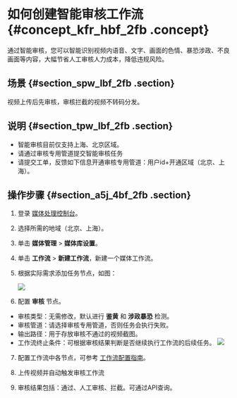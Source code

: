 # 如何创建智能审核工作流 {#concept_kfr_hbf_2fb .concept}

通过智能审核，您可以智能识别视频内语音、文字、画面的色情、暴恐涉政、不良画面等内容，大幅节省人工审核人力成本，降低违规风险。

## 场景 {#section_spw_lbf_2fb .section}

视频上传后先审核，审核拦截的视频不转码分发。

## 说明 {#section_tpw_lbf_2fb .section}

-   智能审核目前仅支持上海、北京区域。
-   请通过审核专用管道提交智能审核任务
-   请提交工单，反馈如下信息开通审核专用管道：用户id+开通区域（北京、上海）。

## 操作步骤 {#section_a5j_4bf_2fb .section}

1.  登录 [媒体处理控制台](https://mts.console.aliyun.com/?spm=5176.2020520001.0.0.6RsosT#/mts/oss)。

2.  选择所需的地域（北京、上海）。

3.  单击 **媒体管理** \> **媒体库设置**。

4.  单击 **工作流** \> **新建工作流**，新建一个媒体工作流。

5.  根据实际需求添加任务节点，如图：

    ![](http://static-aliyun-doc.oss-cn-hangzhou.aliyuncs.com/assets/img/21466/154106423812090_zh-CN.png)

6.  配置 **审核** 节点。

-   审核类型：无需修改，默认进行 **鉴黄** 和 **涉政暴恐** 检测。
-   审核管道：请选择审核专用管道，否则任务会执行失败。
-   输出路径：用于存放审核不通过的视频截图。
-   工作流终止条件：可根据审核结果判断是否继续执行工作流的后续任务。
![](http://static-aliyun-doc.oss-cn-hangzhou.aliyuncs.com/assets/img/21466/154106423812091_zh-CN.png)

7.  配置工作流中各节点，可参考 [工作流配置指南](../../../../cn.zh-CN/快速入门/快速使用媒体库.md#)。

8.  上传视频并自动触发审核工作流

9.  审核结果包括：通过、人工审核、拦截。可通过API查询。


